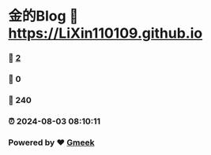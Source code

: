 # 金的Blog :link: https://LiXin110109.github.io 
### :page_facing_up: [2](https://LiXin110109.github.io/tag.html) 
### :speech_balloon: 0 
### :hibiscus: 240 
### :alarm_clock: 2024-08-03 08:10:11 
### Powered by :heart: [Gmeek](https://github.com/Meekdai/Gmeek)
